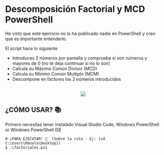 # Descomposición Factorial y MCD PowerShell
He visto que este ejercicio no lo ha publicado nadie en PowerShell y creo que es importante entenderlo.

El script hace lo siguiente
  - Introduces 2 números por pantalla y comprueba si son números y mayores de 0 (no te deja continuar si no lo son)
  - Calcula su Máximo Común Divisor (MCD) 
  - Calcula su Mínimo Común Multiplo (MCM) 
  - Descompone en factores los 2 números introducidos
<br>

<div align="center">
<img src="https://user-images.githubusercontent.com/64712212/143093511-21f8ba73-1958-4d0e-a3f9-a49baba87409.png"/>
</div>

## ¿CÓMO USAR? 📚
Primero necesitas tener instalado Visual Studio Code, Windows PowerShell or Windows PowerShell ISE
<br>

```
# ¡PARA EJECUTAR! 🚀  (Sobre la ruta - Ej: [cd C:\Users\Manolo\Desktop])
$ .\factoriales.ps1
```
